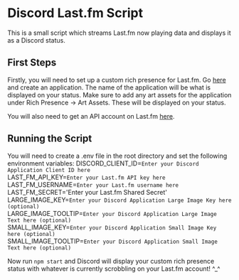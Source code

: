 # Discord Last.fm Script

This is a small script which streams Last.fm now playing data and displays it as a Discord status.

## First Steps

Firstly, you will need to set up a custom rich presence for Last.fm. Go [here](https://discordapp.com/developers/applications/) and create an application. The name of the application will be what is displayed on your status. Make sure to add any art assets for the application under Rich Presence -> Art Assets. These will be displayed on your status.

You will also need to get an API account on Last.fm [here](https://www.last.fm/api/account/create).

## Running the Script

You will need to create a .env file in the root directory and set the following environment variables:
DISCORD_CLIENT_ID=`Enter your Discord Application Client ID here`  
LAST_FM_API_KEY=`Enter your Last.fm API key here`  
LAST_FM_USERNAME=`Enter your Last.fm username here` 
LAST_FM_SECRET='Enter your Last.fm Shared Secret'
LARGE_IMAGE_KEY=`Enter your Discord Application Large Image Key here (optional)`  
LARGE_IMAGE_TOOLTIP=`Enter your Discord Application Large Image Text here (optional)`  
SMALL_IMAGE_KEY=`Enter your Discord Application Small Image Key here (optional)`  
SMALL_IMAGE_TOOLTIP=`Enter your Discord Application Small Image Text here (optional)`  

Now run `npm start` and Discord will display your custom rich presence status with whatever is currently scrobbling on your Last.fm account! ^_^
